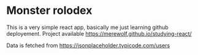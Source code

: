 # Monster rolodex

This is a very simple react app, basically me just learning github deployement. Project available https://merewolf.github.io/studying-react/

Data is fetched from https://jsonplaceholder.typicode.com/users